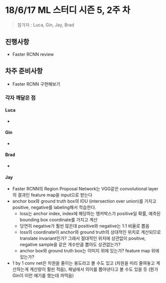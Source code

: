 # 18/6/17 ML 스터디 시즌 5, 2주 차

> 참가자 : Luca, Gin, Jay, Brad

## 진행사항

* Faster RCNN review

## 차주 준비사항

* Faster RCNN 구현해보기

### 각자 깨달은 점

#### Luca
*


#### Gin
*


#### Brad
*


#### Jay
* Faster RCNN의 Region Proposal Network는 VGG같은 convolutional layer의
결과인 feature map을 input으로 받는다
* anchor box와 ground truth box의 IOU (intersection over union)를 가지고
positive, negative를 labeling해서 학습한다.
    * loss는 anchor index, index에 해당하는 앵커박스가 positive일 확률,
    예측된 bounding box coordinate를 가지고 계산
    * 당연히 negative가 훨씬 많은데 positive와 negative는 1:1 비율로 뽑음
    * loss의 coordinate이 anchor와 ground truth의 상대적인 위치로 계산되므로
    translate invariant인가? 그래서 절대적인 위치에 상관없이 positive, negative
    sample을 같은 개수만큼 뽑아도 상관없는가?
    * anchor box와 ground truth box는 이미지 위에 있는가? feature map 위에 있는가?
* 1 by 1 conv net은 차원을 줄이는 용도라고 볼 수도 있고 (차원을 미리
줄여놓고 계산하는게 계산량이 훨씬 적음), 채널에서 의미를 뽑아낸다고
볼 수도 있을 듯 (뭔가 Gin이 이런 얘기를 했는데 까먹음)